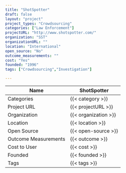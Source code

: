 ```yaml
---
title: "ShotSpotter"
draft: false
layout: "project"
project_types: "Crowdsourcing"
categories: ["Law Enforcement"]
projectURL: "http://www.shotspotter.com/"
organization: "SST"
organizationURL: ""
location: "International"
open_source: "No"
outcome_measurements: ""
cost: "Yes"
founded: "1996"
tags: ["Crowdsourcing","Investigation"]

---
```



Name                    |  ShotSpotter    
------------------------|----
Categories              | {{< category >}} 
Project URL             | {{< projectURL >}} 
Organization            | {{< organization >}} 
Location                | {{< location >}} 
Open Source             | {{< open-source >}} 
Outcome Measurements    | {{< outcome >}} 
Cost to User            | {{< cost >}} 
Founded                 | {{< founded >}} 
Tags                    | {{< tags >}} 

